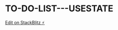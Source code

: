 # TO-DO-LIST---USESTATE

[Edit on StackBlitz ⚡️](https://stackblitz.com/edit/stackblitz-starters-cbn7un)